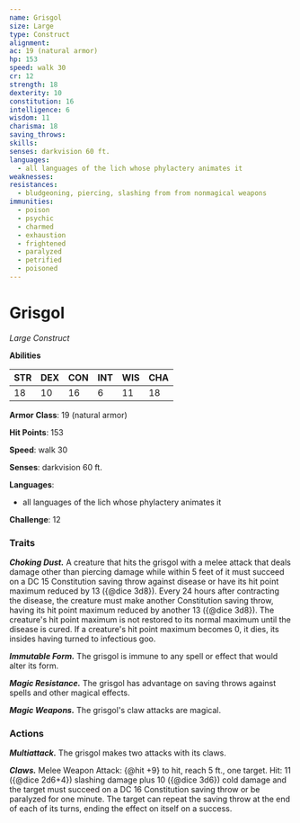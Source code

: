 ```yaml
---
name: Grisgol
size: Large
type: Construct
alignment: 
ac: 19 (natural armor)
hp: 153
speed: walk 30
cr: 12
strength: 18
dexterity: 10
constitution: 16
intelligence: 6
wisdom: 11
charisma: 18
saving_throws:
skills:
senses: darkvision 60 ft.
languages:
  - all languages of the lich whose phylactery animates it
weaknesses:
resistances:
  - bludgeoning, piercing, slashing from from nonmagical weapons
immunities:
  - poison
  - psychic
  - charmed
  - exhaustion
  - frightened
  - paralyzed
  - petrified
  - poisoned
---
```


# Grisgol

*Large Construct*

**Abilities**

| STR | DEX | CON | INT | WIS | CHA |
| --- | --- | --- | --- | --- | --- |
| 18 | 10 | 16 | 6 | 11 | 18 |

**Armor Class**: 19 (natural armor)

**Hit Points**: 153

**Speed**: walk 30

**Senses**: darkvision 60 ft.

**Languages**:
  - all languages of the lich whose phylactery animates it

**Challenge**: 12

### Traits
***Choking Dust.*** A creature that hits the grisgol with a melee attack that deals damage other than piercing damage while within 5 feet of it must succeed on a DC 15 Constitution saving throw against disease or have its hit point maximum reduced by 13 ({@dice 3d8}). Every 24 hours after contracting the disease, the creature must make another Constitution saving throw, having its hit point maximum reduced by another 13 ({@dice 3d8}). The creature's hit point maximum is not restored to its normal maximum until the disease is cured. If a creature's hit point maximum becomes 0, it dies, its insides having turned to infectious goo.

***Immutable Form.*** The grisgol is immune to any spell or effect that would alter its form.

***Magic Resistance.*** The grisgol has advantage on saving throws against spells and other magical effects.

***Magic Weapons.*** The grisgol's claw attacks are magical.

### Actions
***Multiattack.*** The grisgol makes two attacks with its claws.

***Claws.*** Melee Weapon Attack: {@hit +9} to hit, reach 5 ft., one target. Hit: 11 ({@dice 2d6+4}) slashing damage plus 10 ({@dice 3d6}) cold damage and the target must succeed on a DC 16 Constitution saving throw or be paralyzed for one minute. The target can repeat the saving throw at the end of each of its turns, ending the effect on itself on a success.

